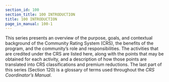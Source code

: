 ```yaml
---
section_id: 100
section_title: 100 INTRODUCTION
title: 100 INTRODUCTION
page_in_manual: 100-1
---
```


This series presents an overview of the purpose, goals, and contextual background of the Community Rating System (CRS), the benefits of the program, and the community’s role and responsibilities. The activities that are credited under the CRS are listed here, along with the points that may be obtained for each activity, and a description of how those points are translated into CRS classifications and premium reductions. The last part of this series (Section 120) is a glossary of terms used throughout the _CRS Coordinator’s Manual_.

